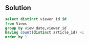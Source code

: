 ## Solution 

```sql
select distinct viewer_id id
from Views
group by view_date,viewer_id
having count(distinct article_id) >1
order by 1 
```
